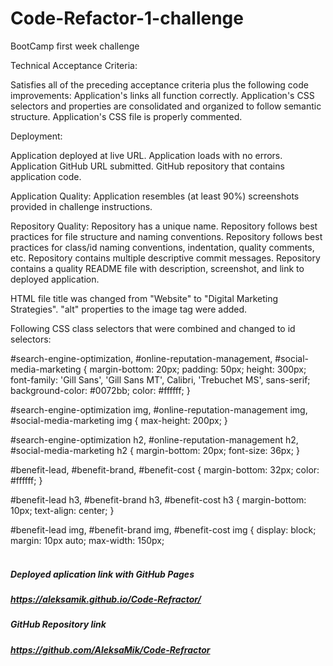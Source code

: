 # Code-Refactor-1-challenge

BootCamp first week challenge

Technical Acceptance Criteria: 

Satisfies all of the preceding acceptance criteria plus the following code improvements:
Application's links all function correctly.
Application's CSS selectors and properties are consolidated and organized to follow semantic structure.
Application's CSS file is properly commented.

Deployment: 

Application deployed at live URL.
Application loads with no errors.
Application GitHub URL submitted.
GitHub repository that contains application code.

Application Quality:
Application resembles (at least 90%) screenshots provided in challenge instructions.

Repository Quality: 
Repository has a unique name.
Repository follows best practices for file structure and naming conventions.
Repository follows best practices for class/id naming conventions, indentation, quality comments, etc.
Repository contains multiple descriptive commit messages.
Repository contains a quality README file with description, screenshot, and link to deployed application.


HTML file title was changed from "Website" to "Digital Marketing Strategies".
"alt" properties to the image tag were added.
<div class="search-engine-optimization" was replace with the corresponding id.
following classes "online-reputation management" and "social-media-marketing" were removed from corresponding id classes.
h2 heading elelment in "footer class" was replaced with h4.      
  
Following CSS class selectors that were combined and changed to id selectors:
     

#search-engine-optimization,
#online-reputation-management,
#social-media-marketing {
    margin-bottom: 20px;
    padding: 50px;
    height: 300px;
    font-family: 'Gill Sans', 'Gill Sans MT', Calibri, 'Trebuchet MS', sans-serif;
    background-color: #0072bb;
    color: #ffffff;
}

#search-engine-optimization img,
#online-reputation-management img,
#social-media-marketing img {
    max-height: 200px;
}

#search-engine-optimization h2,
#online-reputation-management h2,
#social-media-marketing h2 {
    margin-bottom: 20px;
    font-size: 36px;
}

#benefit-lead,
#benefit-brand,
#benefit-cost {
    margin-bottom: 32px;
    color: #ffffff;
}

#benefit-lead h3,
#benefit-brand h3,
#benefit-cost h3 {
    margin-bottom: 10px;
    text-align: center;
}

#benefit-lead img,
#benefit-brand img,
#benefit-cost img {
    display: block;
    margin: 10px auto;
    max-width: 150px;
    <br>
    <br>
  
   <h5>Deployed aplication link with GitHub Pages<h5>
  
  https://aleksamik.github.io/Code-Refractor/
  <br>
  <h5>GitHub Repository link<h5>
    
  https://github.com/AleksaMik/Code-Refractor
 
 
  
    
    
    
